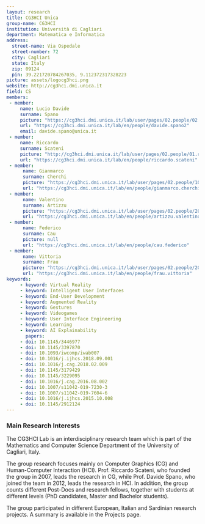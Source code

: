 ```yaml
---
layout: research
title: CG3HCI Unica
group-name: CG3HCI
institution: Università di Cagliari
department: Matematica e Informatica
address: 
  street-name: Via Ospedale
  street-number: 72
  city: Cagliari
  state: Italy
  zip: 09124
  pin: 39.221720784267035, 9.112372317328223
picture: assets/logocg3hci.png
website: http://cg3hci.dmi.unica.it
field: CS
members:
 - member:
     name: Lucio Davide
     surname: Spano
     picture: "https://cg3hci.dmi.unica.it/lab/user/pages/02.people/02.davide.spano/img/davide3.png"
     url: "https://cg3hci.dmi.unica.it/lab/en/people/davide.spano2"
     email: davide.spano@unica.it
 - member:
     name: Riccardo
     surname: Scateni
     picture: "http://cg3hci.dmi.unica.it/lab/user/pages/02.people/01.riccardo.scateni/img/riccardo.jpg"
     url: "https://cg3hci.dmi.unica.it/lab/en/people/riccardo.scateni"
 - member:
      name: Gianmarco
      surname: Cherchi
      picture: "https://cg3hci.dmi.unica.it/lab/user/pages/02.people/10.gianmarco.cherchi/img/gcherchi_img.jpeg"
      url: "https://cg3hci.dmi.unica.it/lab/en/people/gianmarco.cherchi"
 - member:
      name: Valentino
      surname: Artizzu
      picture: "https://cg3hci.dmi.unica.it/lab/user/pages/02.people/20.artizzu.valentino/img/valentino_artizzu.jpg"
      url: "https://cg3hci.dmi.unica.it/lab/en/people/artizzu.valentino"
 - member:
      name: Federico
      surname: Cau
      picture: null
      url: "https://cg3hci.dmi.unica.it/lab/en/people/cau.federico"
 - member:
      name: Vittoria
      surname: Frau
      picture: "https://cg3hci.dmi.unica.it/lab/user/pages/02.people/20.frau.vittoria/img/pic.jpeg"
      url: "https://cg3hci.dmi.unica.it/lab/en/people/frau.vittoria"
keywords:
     - keyword: Virtual Reality
     - keyword: Intelligent User Interfaces
     - keyword: End-User Development
     - keyword: Augmented Reality
     - keyword: Gestures
     - keyword: Videogames
     - keyword: User Interface Engineering
     - keyword: Learning
     - keyword: AI Explainability
       papers:
     - doi: 10.1145/3446977
     - doi: 10.1145/3397870
     - doi: 10.1093/iwcomp/iwab007
     - doi: 10.1016/j.ijhcs.2018.09.001
     - doi: 10.1016/j.cag.2018.02.009
     - doi: 10.1145/3179429
     - doi: 10.1145/3229095
     - doi: 10.1016/j.cag.2016.08.002
     - doi: 10.1007/s11042-019-7230-3
     - doi: 10.1007/s11042-019-7604-6
     - doi: 10.1016/j.ijhcs.2015.10.008
     - doi: 10.1145/2912124
---
```


### Main Research Interests

The CG3HCI Lab is an interdisciplinary research team which is part of the Mathematics and Computer Science Department of
the University of Cagliari, Italy.

The group research focuses mainly on Computer Graphics (CG) and Human-Computer Interaction (HCI). 
Prof. Riccardo Scateni, who founded the group in 2007, leads the research in CG, while Prof. Davide Spano, 
who joined the team in 2012, leads the research in HCI. In addition, the group counts different 
Post-Docs and research fellows, together with students at different levels (PhD candidates, 
Master and Bachelor students).

The group participated in different European, Italian and Sardinian research projects. 
A summary is available in the Projects page.